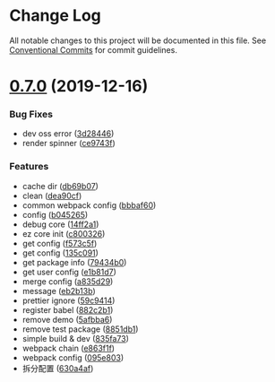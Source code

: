 # Change Log

All notable changes to this project will be documented in this file.
See [Conventional Commits](https://conventionalcommits.org) for commit guidelines.

# [0.7.0](https://github.com/ez-fe/ez/compare/v0.6.3...v0.7.0) (2019-12-16)


### Bug Fixes

* dev oss error ([3d28446](https://github.com/ez-fe/ez/commit/3d284465924cf5742a3344750a80b0d531cc1d19))
* render spinner ([ce9743f](https://github.com/ez-fe/ez/commit/ce9743faae357341895d36ea95949ad1284be401))


### Features

* cache dir ([db69b07](https://github.com/ez-fe/ez/commit/db69b07c5a2d4d564379dd6b8b3b3345961df56d))
* clean ([dea90cf](https://github.com/ez-fe/ez/commit/dea90cf168b3bad28fb4b9499c868ebc1e9f7b4e))
* common webpack config ([bbbaf60](https://github.com/ez-fe/ez/commit/bbbaf604927f5ace9ad8727df82859694f568068))
* config ([b045265](https://github.com/ez-fe/ez/commit/b045265507369b402cb279fdbcb601d5e1b66928))
* debug core ([14ff2a1](https://github.com/ez-fe/ez/commit/14ff2a1de94af041808ac12ec77138ad0d53b74c))
* ez core init ([c800326](https://github.com/ez-fe/ez/commit/c800326b7f453ec135242df9def93de4072c9fa8))
* get config ([f573c5f](https://github.com/ez-fe/ez/commit/f573c5f6d99802779631cd99c722230543ec18fc))
* get config ([135c091](https://github.com/ez-fe/ez/commit/135c09172ee70864ae5e58c8a7faba8906dbfcd8))
* get package info ([79434b0](https://github.com/ez-fe/ez/commit/79434b0a450ad208f3c0c9de65d1a9c43bf5d989))
* get user config ([e1b81d7](https://github.com/ez-fe/ez/commit/e1b81d7b001a0118c06da2f4d82c7600df240cb8))
* merge config ([a835d29](https://github.com/ez-fe/ez/commit/a835d29d449cf0cb9322431afe4f5e7c5f44a50d))
* message ([eb2b13b](https://github.com/ez-fe/ez/commit/eb2b13b2af09db7650b45a36dba3db2bb84913f8))
* prettier ignore ([59c9414](https://github.com/ez-fe/ez/commit/59c9414aaa19ff31c2d85e471bcf4c5e4f752303))
* register babel ([882c2b1](https://github.com/ez-fe/ez/commit/882c2b11edbcc9a23c4f66a014184b5a05e4c51a))
* remove demo ([5afbba6](https://github.com/ez-fe/ez/commit/5afbba614e0960416845de2497daf7d179a5177c))
* remove test package ([8851db1](https://github.com/ez-fe/ez/commit/8851db13862202a3f2cbc1a08a4f3a8564bb7df1))
* simple build & dev ([835fa73](https://github.com/ez-fe/ez/commit/835fa735644c9213f44d736a555c560c9816767b))
* webpack chain ([e863f1f](https://github.com/ez-fe/ez/commit/e863f1ffbef7b92f413c126279c2b261ac04c8dc))
* webpack config ([095e803](https://github.com/ez-fe/ez/commit/095e8036c9cb7d1d359e31885a163792eac78c0f))
* 拆分配置 ([630a4af](https://github.com/ez-fe/ez/commit/630a4afb764f177a9a3b1206df7dfa18132c954e))
